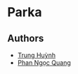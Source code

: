 # Parka

## Authors

- [Trung Huỳnh](https://github.com/trunghq234/)
- [Phan Ngọc Quang](https://github.com/quangpn24/)
